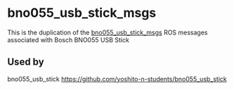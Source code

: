 # bno055_usb_stick_msgs
This is the duplication of the [bno055_usb_stick_msgs](https://github.com/yoshito-n-students/bno055_usb_stick)
ROS messages associated with Bosch BNO055 USB Stick

## Used by
bno055_usb_stick https://github.com/yoshito-n-students/bno055_usb_stick
